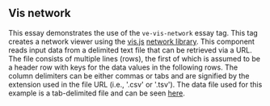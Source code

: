 <param ve-config
       title="Vis network example"
       banner="https://upload.wikimedia.org/wikipedia/commons/f/f9/Wikidata-knowledge-graph-fuzheado-metobjects-2.png"
       layout="vtl"
       author="Labs">

<param ve-entity title="Maria Vittoria of Savoy" eid="Q2399148">
<param ve-entity title="Victor Amadeus of Savoy, Prince of Carigon" eid="Q2254102">
<param ve-entity title="Louis XV, King of France" eid="Q7738">
<param ve-entity title="Anna Maria Luisa de' Medici" eid="Q233181">
<param ve-entity title="Cardinal Fluery" eid="Q439144">
<param ve-entity title="Louis Henri, Duke of Bourbon" eid="Q455392">

## Vis network

This essay demonstrates the use of the `ve-vis-network` essay tag.  This tag creates a network viewer using the [vis.js](https://visjs.org/) [network library](https://visjs.github.io/vis-network/docs/network/).  This component reads input data from a delimited text file that can be retrieved via a URL.  The file consists of multiple lines (rows), the first of which is assumed to be a header row with keys for the data values in the following rows.  The column delimiters can be either commas or tabs and are signified by the extension used in the file URL (i.e., '.csv' or '.tsv').  The data file used for this example is a tab-delimited file and can be seen [here](https://github.com/JSTOR-Labs/plant-humanities/blob/master/graphs/medici.tsv).
<param ve-vis-network 
       file="https://raw.githubusercontent.com/jstor-labs/plant-humanities/master/graphs/medici.tsv"
       layout="network"
       arrows="to">
